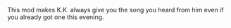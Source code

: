 This mod makes K.K. always give you the song you heard from him even if you already got one this evening.
